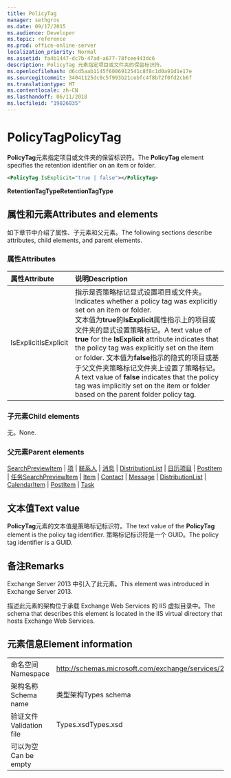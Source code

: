 ```yaml
---
title: PolicyTag
manager: sethgros
ms.date: 09/17/2015
ms.audience: Developer
ms.topic: reference
ms.prod: office-online-server
localization_priority: Normal
ms.assetid: fa4b1447-dc7b-47ad-a677-78fcee443dc6
description: PolicyTag 元素指定项目或文件夹的保留标识符。
ms.openlocfilehash: d6cd5aab1145f6006912541c8f8c1d0a91d1e17e
ms.sourcegitcommit: 34041125dc8c5f993b21cebfc4f8b72f0fd2cb6f
ms.translationtype: MT
ms.contentlocale: zh-CN
ms.lasthandoff: 06/11/2018
ms.locfileid: "19826835"
---
```

# <a name="policytag"></a><span data-ttu-id="33211-103">PolicyTag</span><span class="sxs-lookup"><span data-stu-id="33211-103">PolicyTag</span></span>

<span data-ttu-id="33211-104">**PolicyTag**元素指定项目或文件夹的保留标识符。</span><span class="sxs-lookup"><span data-stu-id="33211-104">The **PolicyTag** element specifies the retention identifier on an item or folder.</span></span> 
  
```xml
<PolicyTag IsExplicit="true | false"></PolicyTag>
```

 <span data-ttu-id="33211-105">**RetentionTagType**</span><span class="sxs-lookup"><span data-stu-id="33211-105">**RetentionTagType**</span></span>
## <a name="attributes-and-elements"></a><span data-ttu-id="33211-106">属性和元素</span><span class="sxs-lookup"><span data-stu-id="33211-106">Attributes and elements</span></span>

<span data-ttu-id="33211-107">如下章节中介绍了属性、子元素和父元素。</span><span class="sxs-lookup"><span data-stu-id="33211-107">The following sections describe attributes, child elements, and parent elements.</span></span>
  
### <a name="attributes"></a><span data-ttu-id="33211-108">属性</span><span class="sxs-lookup"><span data-stu-id="33211-108">Attributes</span></span>

|<span data-ttu-id="33211-109">**属性**</span><span class="sxs-lookup"><span data-stu-id="33211-109">**Attribute**</span></span>|<span data-ttu-id="33211-110">**说明**</span><span class="sxs-lookup"><span data-stu-id="33211-110">**Description**</span></span>|
|:-----|:-----|
|<span data-ttu-id="33211-111">IsExplicit</span><span class="sxs-lookup"><span data-stu-id="33211-111">IsExplicit</span></span>  <br/> |<span data-ttu-id="33211-112">指示是否策略标记显式设置项目或文件夹。</span><span class="sxs-lookup"><span data-stu-id="33211-112">Indicates whether a policy tag was explicitly set on an item or folder.</span></span>  <br/> <span data-ttu-id="33211-113">文本值为**true**的**IsExplicit**属性指示上的项目或文件夹的显式设置策略标记。</span><span class="sxs-lookup"><span data-stu-id="33211-113">A text value of **true** for the **IsExplicit** attribute indicates that the policy tag was explicitly set on the item or folder.</span></span> <span data-ttu-id="33211-114">文本值为**false**指示的隐式的项目或基于父文件夹策略标记文件夹上设置了策略标记。</span><span class="sxs-lookup"><span data-stu-id="33211-114">A text value of **false** indicates that the policy tag was implicitly set on the item or folder based on the parent folder policy tag.</span></span>  <br/> |
   
### <a name="child-elements"></a><span data-ttu-id="33211-115">子元素</span><span class="sxs-lookup"><span data-stu-id="33211-115">Child elements</span></span>

<span data-ttu-id="33211-116">无。</span><span class="sxs-lookup"><span data-stu-id="33211-116">None.</span></span>
  
### <a name="parent-elements"></a><span data-ttu-id="33211-117">父元素</span><span class="sxs-lookup"><span data-stu-id="33211-117">Parent elements</span></span>

<span data-ttu-id="33211-118">[SearchPreviewItem](searchpreviewitem.md) | [项](item.md) | [联系人](contact.md) | [消息](message-ex15websvcsotherref.md) | [DistributionList](distributionlist.md) | [日历项目](calendaritem.md) | [PostItem](postitem.md) | [任务](task.md)</span><span class="sxs-lookup"><span data-stu-id="33211-118">[SearchPreviewItem](searchpreviewitem.md) | [Item](item.md) | [Contact](contact.md) | [Message](message-ex15websvcsotherref.md) | [DistributionList](distributionlist.md) | [CalendarItem](calendaritem.md) | [PostItem](postitem.md) | [Task](task.md)</span></span>
  
## <a name="text-value"></a><span data-ttu-id="33211-119">文本值</span><span class="sxs-lookup"><span data-stu-id="33211-119">Text value</span></span>

<span data-ttu-id="33211-120">**PolicyTag**元素的文本值是策略标记标识符。</span><span class="sxs-lookup"><span data-stu-id="33211-120">The text value of the **PolicyTag** element is the policy tag identifier.</span></span> <span data-ttu-id="33211-121">策略标记标识符是一个 GUID。</span><span class="sxs-lookup"><span data-stu-id="33211-121">The policy tag identifier is a GUID.</span></span> 
  
## <a name="remarks"></a><span data-ttu-id="33211-122">备注</span><span class="sxs-lookup"><span data-stu-id="33211-122">Remarks</span></span>

<span data-ttu-id="33211-123">Exchange Server 2013 中引入了此元素。</span><span class="sxs-lookup"><span data-stu-id="33211-123">This element was introduced in Exchange Server 2013.</span></span>
  
<span data-ttu-id="33211-124">描述此元素的架构位于承载 Exchange Web Services 的 IIS 虚拟目录中。</span><span class="sxs-lookup"><span data-stu-id="33211-124">The schema that describes this element is located in the IIS virtual directory that hosts Exchange Web Services.</span></span>
  
## <a name="element-information"></a><span data-ttu-id="33211-125">元素信息</span><span class="sxs-lookup"><span data-stu-id="33211-125">Element information</span></span>

|||
|:-----|:-----|
|<span data-ttu-id="33211-126">命名空间</span><span class="sxs-lookup"><span data-stu-id="33211-126">Namespace</span></span>  <br/> |http://schemas.microsoft.com/exchange/services/2006/types  <br/> |
|<span data-ttu-id="33211-127">架构名称</span><span class="sxs-lookup"><span data-stu-id="33211-127">Schema name</span></span>  <br/> |<span data-ttu-id="33211-128">类型架构</span><span class="sxs-lookup"><span data-stu-id="33211-128">Types schema</span></span>  <br/> |
|<span data-ttu-id="33211-129">验证文件</span><span class="sxs-lookup"><span data-stu-id="33211-129">Validation file</span></span>  <br/> |<span data-ttu-id="33211-130">Types.xsd</span><span class="sxs-lookup"><span data-stu-id="33211-130">Types.xsd</span></span>  <br/> |
|<span data-ttu-id="33211-131">可以为空</span><span class="sxs-lookup"><span data-stu-id="33211-131">Can be empty</span></span>  <br/> ||
   

